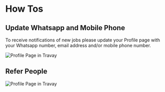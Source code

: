 # How Tos

## Update Whatsapp and Mobile Phone

To receive notifications of new jobs please update your Profile page with your Whatsapp number, email address and/or mobile phone number.

![Profile Page in Travay](../../../static/images/two-phone-numbers-in-profile.png "Logo Title Text 1")

## Refer People

![Profile Page in Travay](../../../static/images/referrals-via-waitlist.png "Logo Title Text 1")
